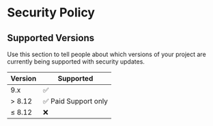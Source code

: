 # Security Policy

## Supported Versions

Use this section to tell people about which versions of your project are
currently being supported with security updates.

| Version | Supported           |
| ------- | ------------------- |
| 9.x     | ✅                   |
| > 8.12  | ✅ Paid Support only |
| ≤ 8.12  | ❌                   |

